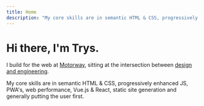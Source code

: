 ```yaml
---
title: Home
description: "My core skills are in semantic HTML & CSS, progressively enhanced JS, PWA's, web performance, Vue.js & React, static site generation and generally putting the user first."
---
```


# Hi there, I'm Trys.

I build for the web at [Motorway](https://motorway.co.uk), sitting at the intersection between [design and engineering](/blog/i-think-im-a-design-engineer/).

My core skills are in semantic HTML & CSS, progressively enhanced JS, PWA's, web performance, Vue.js & React, static site generation and generally putting the user first.
